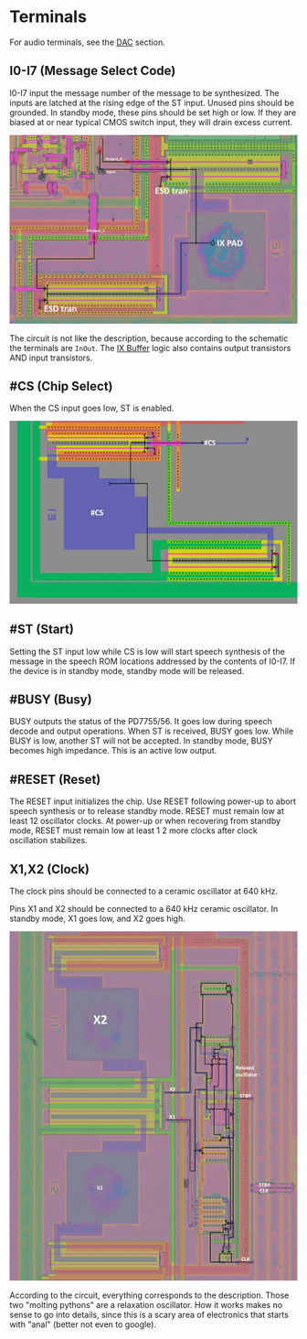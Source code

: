# Terminals

For audio terminals, see the [DAC](DAC.md) section.

## I0-I7 (Message Select Code)

I0-I7 input the message number of the message to be 
synthesized. The inputs are latched at the rising edge 
of the ST input. Unused pins should be grounded. In 
standby mode, these pins should be set high or low. If 
they are biased at or near typical CMOS switch input, 
they will drain excess current. 

![Pad_IX](imgstore/Pad_IX.jpg)

The circuit is not like the description, because according to the schematic the terminals are `InOut`. The [IX Buffer](IXBuf.md) logic also contains output transistors AND input transistors.

## #CS (Chip Select)

When the CS input goes low, ST is enabled. 

![Pad_CS](imgstore/Pad_CS.jpg)

## #ST (Start)

Setting the ST input low while CS is low will start 
speech synthesis of the message in the speech ROM 
locations addressed by the contents of I0-I7. If the 
device is in standby mode, standby mode will be 
released.

## #BUSY (Busy)

BUSY outputs the status of the PD7755/56. It goes low 
during speech decode and output operations. When 
ST is received, BUSY goes low. While BUSY is low, 
another ST will not be accepted. In standby mode, 
BUSY becomes high impedance. This is an active low 
output. 

## #RESET (Reset)

The RESET input initializes the chip. Use RESET 
following power-up to abort speech synthesis or to 
release standby mode. RESET must remain low at least 
12 oscillator clocks. At power-up or when recovering 
from standby mode, RESET must remain low at least 1 2 
more clocks after clock oscillation stabilizes. 

## X1,X2 (Clock)

The clock pins should be connected to a ceramic 
oscillator at 640 kHz. 

Pins X1 and X2 should be connected to a 640 kHz 
ceramic oscillator. In standby mode, X1 goes low, and 
X2 goes high.

![Pad_X1_X2](imgstore/Pad_X1_X2.jpg)

According to the circuit, everything corresponds to the description. Those two "molting pythons" are a relaxation oscillator. How it works makes no sense to go into details, since this is a scary area of electronics that starts with "anal" (better not even to google).
